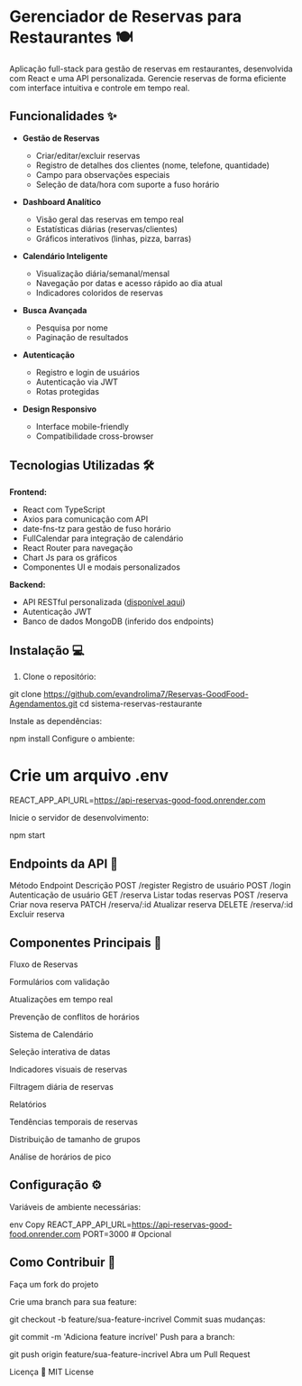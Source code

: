 # Gerenciador de Reservas para Restaurantes 🍽️

Aplicação full-stack para gestão de reservas em restaurantes, desenvolvida com React e uma API personalizada. Gerencie reservas de forma eficiente com interface intuitiva e controle em tempo real.

## Funcionalidades ✨

- **Gestão de Reservas**
  - Criar/editar/excluir reservas
  - Registro de detalhes dos clientes (nome, telefone, quantidade)
  - Campo para observações especiais
  - Seleção de data/hora com suporte a fuso horário

- **Dashboard Analítico**
  - Visão geral das reservas em tempo real
  - Estatísticas diárias (reservas/clientes)
  - Gráficos interativos (linhas, pizza, barras)

- **Calendário Inteligente**
  - Visualização diária/semanal/mensal
  - Navegação por datas e acesso rápido ao dia atual
  - Indicadores coloridos de reservas

- **Busca Avançada**
  - Pesquisa por nome
  - Paginação de resultados

- **Autenticação**
  - Registro e login de usuários
  - Autenticação via JWT
  - Rotas protegidas

- **Design Responsivo**
  - Interface mobile-friendly
  - Compatibilidade cross-browser

## Tecnologias Utilizadas 🛠️

**Frontend:**
- React com TypeScript
- Axios para comunicação com API
- date-fns-tz para gestão de fuso horário
- FullCalendar para integração de calendário
- React Router para navegação
- Chart Js para os gráficos
- Componentes UI e modais personalizados

**Backend:**
- API RESTful personalizada ([disponível aqui](https://api-reservas-good-food.onrender.com))
- Autenticação JWT
- Banco de dados MongoDB (inferido dos endpoints)

## Instalação 💻

1. Clone o repositório:

git clone https://github.com/evandrolima7/Reservas-GoodFood-Agendamentos.git
cd sistema-reservas-restaurante

Instale as dependências:

npm install
Configure o ambiente:

# Crie um arquivo .env

REACT_APP_API_URL=https://api-reservas-good-food.onrender.com

Inicie o servidor de desenvolvimento:

npm start

## Endpoints da API 🔌
Método	Endpoint	Descrição
POST	/register	Registro de usuário
POST	/login	Autenticação de usuário
GET	/reserva	Listar todas reservas
POST	/reserva	Criar nova reserva
PATCH	/reserva/:id	Atualizar reserva
DELETE	/reserva/:id	Excluir reserva

## Componentes Principais 🧩

Fluxo de Reservas

Formulários com validação

Atualizações em tempo real

Prevenção de conflitos de horários

Sistema de Calendário

Seleção interativa de datas

Indicadores visuais de reservas

Filtragem diária de reservas

Relatórios

Tendências temporais de reservas

Distribuição de tamanho de grupos

Análise de horários de pico

## Configuração ⚙️
Variáveis de ambiente necessárias:

env
Copy
REACT_APP_API_URL=https://api-reservas-good-food.onrender.com
PORT=3000 # Opcional

## Como Contribuir 🤝
Faça um fork do projeto

Crie uma branch para sua feature:

git checkout -b feature/sua-feature-incrivel
Commit suas mudanças:

git commit -m 'Adiciona feature incrível'
Push para a branch:

git push origin feature/sua-feature-incrivel
Abra um Pull Request

Licença 📄
MIT License 